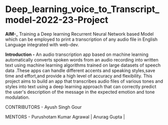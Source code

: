 # Deep_learning_voice_to_Transcript_model-2022-23-Project

**AIM-**_
Training a Deep learning Recurrent Neural Network based Model which can be employed to print a transcription of any audio file in English Language integrated with web-dev.

**Introduction -**
An audio transcription app based on machine learning automatically converts spoken words from an audio recording into written text using machine learning algorithms trained on large datasets  of speech data .These apps can handle different accents and speaking styles,save time and effort,and provide a high level of accuracy and flexibility.
This project aims to build an app that transcribes audio files of various tones and styles into text using a deep learning approach that can correctly predict the user's description of the message in the expected emotion and tone modulation.

CONTRIBUTORS -
Ayush Singh Gour

MENTORS -
Purushotam Kumar Agrawal |
Anurag Gupta |                                                  

